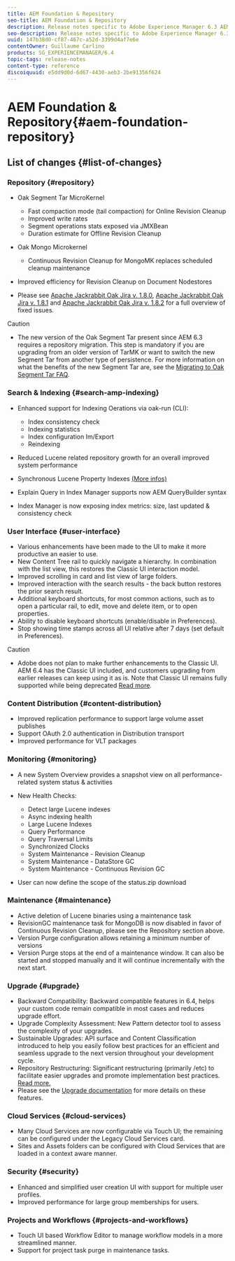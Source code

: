 ```yaml
---
title: AEM Foundation & Repository
seo-title: AEM Foundation & Repository
description: Release notes specific to Adobe Experience Manager 6.3 AEM Platform and Repository.
seo-description: Release notes specific to Adobe Experience Manager 6.3 AEM Platform and Repository.
uuid: 147b38d0-cf87-467c-a52d-3399d4af7e6e
contentOwner: Guillaume Carlino
products: SG_EXPERIENCEMANAGER/6.4
topic-tags: release-notes
content-type: reference
discoiquuid: e5dd9d0d-6d67-4430-aeb3-2be91356f624
---
```


# AEM Foundation & Repository{#aem-foundation-repository}

## List of changes {#list-of-changes}

### Repository {#repository}

* Oak Segment Tar MicroKernel

    * Fast compaction mode (tail compaction) for Online Revision Cleanup 
    * Improved write rates
    * Segment operations stats exposed via JMXBean
    * Duration estimate for Offline Revision Cleanup

* Oak Mongo Microkernel

    * Continuous Revision Cleanup for MongoMK replaces scheduled cleanup maintenance

* Improved efficiency for Revision Cleanup on Document Nodestores
* Please see [Apache Jackrabbit Oak Jira v. 1.8.0](https://archive.apache.org/dist/jackrabbit/oak/1.8.0/RELEASE-NOTES.txt), [Apache Jackrabbit Oak Jira v. 1.8.1](https://archive.apache.org/dist/jackrabbit/oak/1.8.1/RELEASE-NOTES.txt) and [Apache Jackrabbit Oak Jira v. 1.8.2](https://archive.apache.org/dist/jackrabbit/oak/1.8.2/RELEASE-NOTES.txt) for a full overview of fixed issues.

>[!CAUTION]
>
>* The new version of the Oak Segment Tar present since AEM 6.3 requires a repository migration. This step is mandatory if you are upgrading from an older version of TarMK or want to switch the new Segment Tar from another type of persistence. For more information on what the benefits of the new Segment Tar are, see the [Migrating to Oak Segment Tar FAQ](../sites/deploying/using/revision-cleanup.md#migrating-to-oak-segment-tar).
>

### Search &amp; Indexing {#search-amp-indexing}

* Enhanced support for Indexing Oerations via oak-run (CLI):

    * Index consistency check
    * Indexing statistics
    * Index configuration Im/Export
    * Reindexing

* Reduced Lucene related repository growth for an overall improved system performance
* Synchronous Lucene Property Indexes [(More infos)](https://wiki.apache.org/jackrabbit/Synchronous%20Lucene%20Property%20Indexes)
* Explain Query in Index Manager supports now AEM QueryBuilder syntax
* Index Manager is now exposing index metrics: size, last updated & consistency check

### User Interface {#user-interface}

* Various enhancements have been made to the UI to make it more productive an easier to use.
* New Content Tree rail to quickly navigate a hierarchy. In combination with the list view, this restores the Classic UI interaction model.
* Improved scrolling in card and list view of large folders. 
* Improved interaction with the search results - the back button restores the prior search result.
* Additional keyboard shortcuts, for most common actions, such as to open a particular rail, to edit, move and delete item, or to open properties.
* Ability to disable keyboard shortcuts (enable/disable in Preferences). 
* Stop showing time stamps across all UI relative after 7 days (set default in Preferences).

>[!CAUTION]
>
>* Adobe does not plan to make further enhancements to the Classic UI. AEM 6.4 has the Classic UI included, and customers upgrading from earlier releases can keep using it as is. Note that Classic UI remains fully supported while being deprecated [Read more](../sites/deploying/using/ui-recommendations.md).
>

### Content Distribution {#content-distribution}

* Improved replication performance to support large volume asset publishes
* Support OAuth 2.0 authentication in Distribution transport
* Improved performance for VLT packages

### Monitoring {#monitoring}

* A new System Overview provides a snapshot view on all performance-related system status & activities 
* New Health Checks:

    * Detect large Lucene indexes
    * Async indexing health  
    * Large Lucene Indexes
    * Query Performance
    * Query Traversal Limits
    * Synchronized Clocks
    * System Maintenance - Revision Cleanup
    * System Maintenance - DataStore GC
    * System Maintenance - Continuous Revision GC

* User can now define the scope of the status.zip download

### Maintenance {#maintenance}

* Active deletion of Lucene binaries using a maintenance task
* RevisionGC maintenance task for MongoDB is now disabled in favor of Continuous Revision Cleanup, please see the Repository section above.  
* Version Purge configuration allows retaining a minimum number of versions  
* Version Purge stops at the end of a maintenance window. It can also be started and stopped manually and it will continue incrementally with the next start.

### Upgrade {#upgrade}

* Backward Compatibility: Backward compatible features in 6.4, helps your custom code remain compatible in most cases and reduces upgrade effort.
* Upgrade Complexity Assessment: New Pattern detector tool to assess the complexity of your upgrades.
* Sustainable Upgrades: API surface and Content Classification introduced to help you easily follow best practices for an efficient and seamless upgrade to the next version throughout your development cycle.
* Repository Restructuring: Significant restructuring (primarily /etc) to facilitate easier upgrades and promote implementation best practices. [Read more.](../sites/deploying/using/repository-restructuring-in-aem64.md)
* Please see the [Upgrade documentation](../sites/deploying/using/upgrade.md) for more details on these features.

### Cloud Services {#cloud-services}

* Many Cloud Services are now configurable via Touch UI; the remaining can be configured under the Legacy Cloud Services card.
* Sites and Assets folders can be configured with Cloud Services that are loaded in a context aware manner.

### Security {#security}

* Enhanced and simplified user creation UI with support for multiple user profiles.
* Improved performance for large group memberships for users.

### Projects and Workflows {#projects-and-workflows}

* Touch UI based Workflow Editor to manage workflow models in a more streamlined manner.
* Support for project task purge in maintenance tasks.

